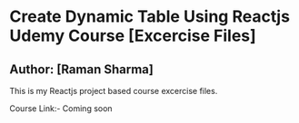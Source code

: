 # Create Dynamic Table Using Reactjs Udemy Course [Excercise Files]

## Author: [Raman Sharma]

This is my Reactjs project based course excercise files.

Course Link:- Coming soon
